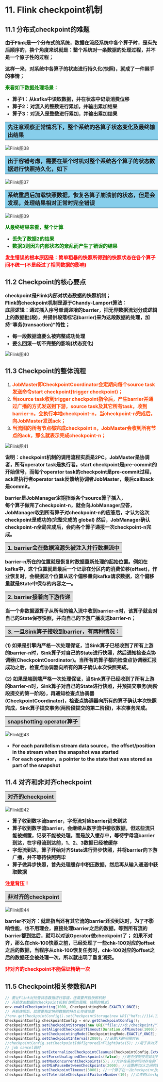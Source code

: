 # 11. Flink checkpoint机制

## 11.1 分布式checkpoint的难题

<font size=3><b>由于Flink是一个分布式的系统，数据在流经系统中各个算子时，是有先后顺序的，换个角度来说就是：整个系统对一条数据的处理过程，并不是一个原子性的过程；</b></font>

<font size=3><b>这样一来，对系统中各算子的状态进行持久化(快照)，就成了一件棘手的事情；
</b></font>

<font color=Green size=3><b>来看如下数据处理场景：</b></font>

- <font size=3><b>算子1：从kafka中读取数据，并在状态中记录消费位移</b></font>
- <font size=3><b>算子2：对流入的整数进行累加，并输出累加结果</b></font>
- <font size=3><b>算子3：对流入是整数进行累加，并输出累加结果
</b></font>

<table><tr><td bgcolor=SkyBlue><font size=4><b>先注意观察正常情况下，整个系统的各算子状态变化及最终输出结果</td></tr></table>

![Flink图38](https://cdn.jsdelivr.net/gh/YiYuTET/ImageStorage/202304131928949.png)

<table><tr><td bgcolor=SkyBlue><font size=4><b>出于容错考虑，需要在某个时机对整个系统各个算子的状态数据进行快照持久化，如下</td></tr></table>

![Flink图37](https://cdn.jsdelivr.net/gh/YiYuTET/ImageStorage/202304131928248.png)


<table><tr><td bgcolor=SkyBlue><font size=4><b>系统重启后加载快照数据，恢复各算子崩溃前的状态，但是会发现，处理结果相对正常时完全错误</td></tr></table>

![Flink图39](https://cdn.jsdelivr.net/gh/YiYuTET/ImageStorage/202304131928233.png)

<font color=Green size=3><b>从最终结果来看，整个计算</b></font>

- <font color=Green size=3><b>丢失了数据2的结果</b></font>
- <font color=Green size=3><b>数据3则因为内部状态的紊乱而产生了错误的结果
</b></font>

<font color=Red size=3><b>发生错误的根本原因是：简单粗暴的快照所得到的快照状态在各个算子间不统一(不是经过了相同数据的影响)
</b></font>





## 11.2 Checkpoint的核心要点

<font size=3><b>checkpoint是Flink内部对状态数据的快照机制；   
Flink的checkpoint机制是源于Chandy-Lamport算法：   
底层逻辑：通过插入序号单调递增的barrier，把无界数据流划分成逻辑上的数据批(段)，并提供段落标记(barrier)来为这段数据的处理，加持“事务(transaction)”特性；</b></font>

- <font size=3><b>每一段数据流要么被完整成功处理</b></font>
- <font size=3><b>要么回滚一切不完整的影响(状态变化)
</b></font>

![Flink图40](https://cdn.jsdelivr.net/gh/YiYuTET/ImageStorage/202304131928653.png)



## 11.3 Checkpoint的整体流程

1. <font color=OrangeRed size=3><b>JobMaster即CheckpointCoordinator会定期向每个source task发送命令start checkpoint(trigger checkpoint)；</b></font>
2. <font color=OrangeRed size=3><b>当source task收到trigger checkpoint指令后，产生barrier并通过广播的方式发送到下游，source task及其它所有task，收到barrier-n，会执行本地checkpoint-n，当checkpoint-n完成后，向JobMaster发送ack；</b></font>
3. <font color=OrangeRed size=3><b>当流图的所有节点都完成checkpoint n，JobMaster会收到所有节点的ack，那么就表示完成checkpoint-n；</b></font>

![Flink图41](https://cdn.jsdelivr.net/gh/YiYuTET/ImageStorage/202304131928103.png)

<font size=3><b>说明：checkpoint机制的调用流程实质是2PC。JobMaster是协调者，所有operator task是执行者。start checkpoint是pre-commit的开始信号，而每个operator task的checkpoint是pre-commit过程，ack是执行者operator task反馈给协调者JobMaster，最后callback是commit。</b></font>

<font size=3><b>barrier是JobManager定期指派各个source算子插入，   
每个算子做完了checkpoint-n，就会向JobManager应答，   
JobManager收到所有算子对checkpoint-n的应答后，才认为这次checkpoint是成功的(完整完成的 global)
然后，JobManager确认checkpoint-n全局完成后，会向各个算子通报一次checkpoint-n完成。
</b></font>


<table><tr><td bgcolor=Gainsboro><font size=4><b>1. barrier会在数据流源头被注入并行数据流中</td></tr></table>

<font size=3><b>barrier-n所在的位置就是恢复时数据重新处理的起始位置。例如在kafka中，这个位置就是最后一个记录在分区内的消费位移(offset)，作业恢复时，会根据这个位置从这个偏移量向kafka请求数据，这个偏移量就是State中保存的内容之一。
</b></font>


<table><tr><td bgcolor=Gainsboro><font size=4><b>2. barrier接着向下游传递</td></tr></table>

<font size=3><b>当一个非数据源算子从所有的输入流中收到barrier-n时，该算子就会对自己的State保存快照，并向自己的下游广播发送barrier-n；
</b></font>

<table><tr><td bgcolor=Gainsboro><font size=4><b>3. 一旦Sink算子接收到barrier，有两种情况：</td></tr></table>

<font size=3><b>(1) 如果是引擎内严格一次处理保证，当Sink算子已经收到了所有上游的barrier-n时，Sink算子对自己的State进行快照，然后通知检查点协调器(CheckpointCoordinator)。当所有的算子都向检查点协调器汇报成功之后，检查点协调器向所有的算子确认本次快照完成。</b></font>

<font size=3><b>(2) 如果是端到端严格一次处理保证，当Sink算子已经收到了所有上游的barrier-n时，Sink算子对自己的State进行快照，并预提交事务(两阶段提交的第一阶段)，再通知检查点协调器(CheckpointCoordinator)，检查点协调器向所有的算子确认本次快照完成，Sink算子提交事务(两阶段提交的第二阶段)，本次事务完成。
</b></font>

<table><tr><td bgcolor=Gainsboro><font size=4><b>snapshotting operator算子</td></tr></table>

![Flink图43](https://cdn.jsdelivr.net/gh/YiYuTET/ImageStorage/202304131928409.jpg)

- <font size=3><b>For each parallelism stream data source，the offset/position in the stream when the snapshot was started </b></font>
- <font size=3><b>For each operator，a pointer to the state that was stored as part of the snapshot
</b></font>




## 11.4 对齐和非对齐checkpoint

<table><tr><td bgcolor=Gainsboro><font size=4><b>对齐的checkpoint</td></tr></table>

![Flink图42](https://cdn.jsdelivr.net/gh/YiYuTET/ImageStorage/202304131928035.png)

- <font size=3><b>算子收到数字流barrier，字母流对应barrier尚未到达</b></font>
- <font size=3><b>算子收到数字流barrier，会继续从数字流中接收数据，但这些流只能被搁置，记录不能被处理，而是放入缓存中，等待字母流barrier到达，在字母流到达前，1、2、3数据已经被缓存</b></font>
- <font size=3><b>字母流到达，算子开始对齐State进行异步快照，并将barrier向下游广播，并不等待快照完毕</b></font>
- <font size=3><b>算子做异步快照，首先处理缓存中积压数据，然后再从输入通道中获取数据
</b></font>

<font color=Red size=3><b>注意背压！
</b></font>


<table><tr><td bgcolor=Gainsboro><font size=4><b>非对齐的checkpoint</td></tr></table>

![Flink图44](https://cdn.jsdelivr.net/gh/YiYuTET/ImageStorage/202304131928151.png)

<font size=3><b>barrier不对齐：就是指当还有其它流的barrier还没到达时，为了不影响性能，也不用理会，直接处理barrier之后的数据，等到所有流的barrier都到达后，就可以对该Operator做checkpoint了；
如果不对齐，那么在chk-100快照之前，已经处理了一些chk-100对应的offset之后的数据，当程序从chk-100恢复任务时，chk-100对应的offset之后的数据还会被处理一次，所以就出现了重复消费。
</b></font>

<font color=Red size=3><b>非对齐的checkpoint不能保证精确一次
</b></font>




## 11.5 Checkpoint相关参数和API


```java
// 要让Flink对托管状态数据进行容错，还需要开启快照机制
// 开启状态数据的checkpoint机制(快照的周期，快照的模式)
env.enableCheckpointing(1000, CheckpointingMode.EXACTLY_ONCE);
// 开启快照后，就需要指定快照数据的持久化存储位置
/*env.getCheckpointConfig().setCheckpointStorage(new URI("hdfs://114.116.0.219:9000/checkpoint"));*/
CheckpointConfig checkpointConfig = env.getCheckpointConfig();
checkpointConfig.setCheckpointStorage(new URI("file:///d:/checkpoint/"));
checkpointConfig.setAlignedCheckpointTimeout(Duration.ofMinutes(1000)); //设置ck对齐的超时时长
checkpointConfig.setCheckpointingMode(CheckpointingMode.EXACTLY_ONCE); //设置ck算法模式
checkpointConfig.setCheckpointInterval(2000); //设置ck的间隔时长
//checkpointConfig.setCheckpointIdOfIgnoredInFlightData(5); //用于非对齐算法模式下，在job恢复时让各个算子自动抛弃掉ck-5的飞行数据
// job cancel调时
checkpointConfig.setExternalizedCheckpointCleanup(CheckpointConfig.ExternalizedCheckpointCleanup.RETAIN_ON_CANCELLATION);
checkpointConfig.setForceUnalignedCheckpoints(false); //是否强制使用非对齐的ck模式
checkpointConfig.setMaxConcurrentCheckpoints(5); //允许在系统中同时存在的飞行中(未完成的)的ck数
checkpointConfig.setMinPauseBetweenCheckpoints(2000); //设置两次ck之间的最小时间间隔，用于防止checkpoint过多的占用算子的处理时间
checkpointConfig.setCheckpointTimeout(3000); //一个算子在一次checkpoint执行过程中的总耗时时长超时上限
checkpointConfig.setTolerableCheckpointFailureNumber(10); //允许的checkpoint失败最大次数
```
